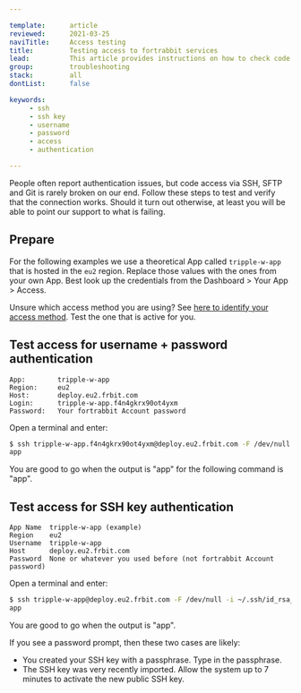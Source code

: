 ```yaml
---

template:      article
reviewed:      2021-03-25
naviTitle:     Access testing
title:         Testing access to fortrabbit services
lead:          This article provides instructions on how to check code access for username + password and SSH key authentication from the terminal using ssh.
group:         troubleshooting
stack:         all
dontList:      false

keywords:
     - ssh
     - ssh key
     - username
     - password
     - access
     - authentication

---
```



People often report authentication issues, but code access via SSH, SFTP and Git is rarely broken on our end. Follow these steps to test and verify that the connection works. Should it turn out otherwise, at least you will be able to point our support to what is failing.


## Prepare

For the following examples we use a theoretical App called `tripple-w-app` that is hosted in the `eu2` region. Replace those values with the ones from your own App. Best look up the credentials from the Dashboard > Your App > Access.

Unsure which access method you are using? See [here to identify your access method](access-methods#toc-identify-your-current-access-method). Test the one that is active for you.



## Test access for username + password authentication

```nohighlight
App:        tripple-w-app
Region:     eu2
Host:       deploy.eu2.frbit.com
Login:      tripple-w-app.f4n4gkrx90ot4yxm
Password:   Your fortrabbit Account password
```

Open a terminal and enter:

```bash
$ ssh tripple-w-app.f4n4gkrx90ot4yxm@deploy.eu2.frbit.com -F /dev/null -i ~/.ssh/id_rsa_fortrabbit whoami
app
```

<!--

Sorry to bother now with this. The -i flag with the ssh command says to use the id_rsa_fortrabbit key, right? But we can not know if that is installed for sure. 

It is only part of our help to set it up like that. I guess most people will use keys that they already have and that are not called id_rsa_fortrabbit. We do have a GitHub auto-import. I think many people are using that.

So I suggest to remove that part (from both examples).

-->

You are good to go when the output is "app" for the following command is "app".


## Test access for SSH key authentication

```nohighlight
App Name  tripple-w-app (example)
Region    eu2
Username  tripple-w-app
Host      deploy.eu2.frbit.com
Password  None or whatever you used before (not fortrabbit Account password)
```

Open a terminal and enter:

```bash
$ ssh tripple-w-app@deploy.eu2.frbit.com -F /dev/null -i ~/.ssh/id_rsa_fortrabbit whoami
app
```

You are good to go when the output is "app".

If you see a password prompt, then these two cases are likely: 

+ You created your SSH key with a passphrase. Type in the passphrase.
+ The SSH key was very recently imported. Allow the system up to 7 minutes to activate the new public SSH key.


<!--

I am missing what people should do next? After they have done the test and it is not working? I guess they should use verbose mode next? The SSH troubleshooting guide good be mentioned next. But I am not how the connection will be.

-->



<!--

Sorry for further tearing apart your document here. I realize that there is not much left from it's original content.  Last comment. I swear:

Let's say we get the dynamic variables fixed, so that they show up correctly when the page loads. That was the intention with those vars, we could skip the step where the client needs to figure out what their access method is. We can show the {{ssh-user}} and that's it.

-->
